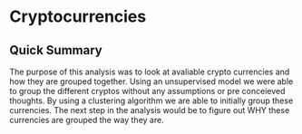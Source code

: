 # Cryptocurrencies

## Quick Summary

The purpose of this analysis was to look at avaliable crypto currencies and how they are grouped together. Using an unsupervised model we were able to group the different cryptos without any assumptions or pre conceieved thoughts. By using a clustering algorithm we are able to initially group these currencies. The next step in the analysis would be to figure out WHY these currencies are grouped the way they are. 
